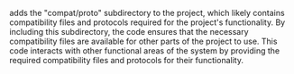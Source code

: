 adds the "compat/proto" subdirectory to the project, which likely contains compatibility files and protocols required for the project's functionality. By including this subdirectory, the code ensures that the necessary compatibility files are available for other parts of the project to use. This code interacts with other functional areas of the system by providing the required compatibility files and protocols for their functionality.
